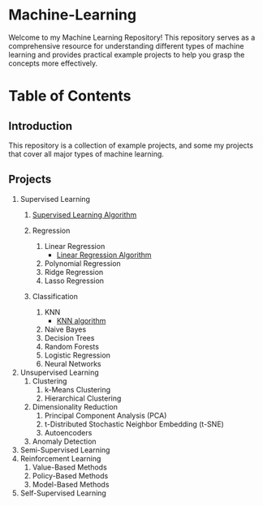 # Machine-Learning
Welcome to my Machine Learning Repository! This repository serves as a comprehensive resource for understanding different types of machine learning and provides practical example projects to help you grasp the concepts more effectively.

# Table of Contents
## Introduction
This repository is a collection of example projects, and some my projects that cover all major types of machine learning.

## Projects
1. Supervised Learning
   1. [Supervised Learning Algorithm](https://github.com/Thamirawaran/Machine-Learning/blob/main/Supervised-Learning/Supervised_Learning_Ex.ipynb)
   2. Regression
      1. Linear Regression
         - [Linear Regression Algorithm](https://github.com/Thamirawaran/Machine-Learning/blob/main/Supervised-Learning/Regression/Linear-Regression/California_Housing_Ex.ipynb)
      2. Polynomial Regression
      3. Ridge Regression
      4. Lasso Regression

   
   3. Classification
      1. KNN
         - [KNN algorithm](https://github.com/Thamirawaran/Machine-Learning/blob/main/Supervised-Learning/Classification/KNN.ipynb)
      2. Naive Bayes
      3. Decision Trees
      4. Random Forests
      5. Logistic Regression
      6. Neural Networks
3. Unsupervised Learning
   1. Clustering
      1. k-Means Clustering
      2. Hierarchical Clustering
   2. Dimensionality Reduction
      1. Principal Component Analysis (PCA)
      2. t-Distributed Stochastic Neighbor Embedding (t-SNE)
      3. Autoencoders
   3. Anomaly Detection
4. Semi-Supervised Learning
5. Reinforcement Learning
   1. Value-Based Methods
   2. Policy-Based Methods
   3. Model-Based Methods
6. Self-Supervised Learning
